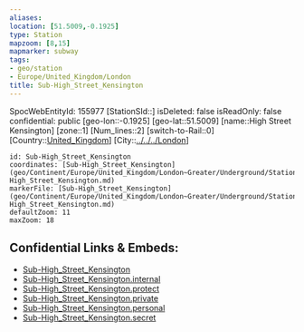 ```yaml
---
aliases: 
location: [51.5009,-0.1925]
type: Station 
mapzoom: [8,15] 
mapmarker: subway 
tags:
- geo/station
- Europe/United_Kingdom/London
title: Sub-High_Street_Kensington
---
```

SpocWebEntityId: 155977
[StationSId::]
isDeleted: false
isReadOnly: false
confidential: public
[geo-lon::-0.1925]
[geo-lat::51.5009]
[name::High Street Kensington]
[zone::1]
[Num_lines::2]
[switch-to-Rail::0]
[Country::[United_Kingdom](geo/Continent/Europe/United_Kingdom.md)]
[City::[../../../London](../../../London)]


```leaflet
id: Sub-High_Street_Kensington
coordinates: [Sub-High_Street_Kensington](geo/Continent/Europe/United_Kingdom/London~Greater/Underground/Station/Sub-High_Street_Kensington.md)
markerFile: [Sub-High_Street_Kensington](geo/Continent/Europe/United_Kingdom/London~Greater/Underground/Station/Sub-High_Street_Kensington.md)
defaultZoom: 11 
maxZoom: 18
```


## Confidential Links & Embeds: 
- [Sub-High_Street_Kensington](../../../../../../../../_public/geo/Continent/Europe/United_Kingdom/London~Greater/Underground/Station/Sub-High_Street_Kensington.md) 
- [Sub-High_Street_Kensington.internal](../../../../../../../../_internal/geo/Continent/Europe/United_Kingdom/London~Greater/Underground/Station/Sub-High_Street_Kensington.internal.md) 
- [Sub-High_Street_Kensington.protect](../../../../../../../../_protect/geo/Continent/Europe/United_Kingdom/London~Greater/Underground/Station/Sub-High_Street_Kensington.protect.md) 
- [Sub-High_Street_Kensington.private](../../../../../../../../_private/geo/Continent/Europe/United_Kingdom/London~Greater/Underground/Station/Sub-High_Street_Kensington.private.md) 
- [Sub-High_Street_Kensington.personal](../../../../../../../../_personal/geo/Continent/Europe/United_Kingdom/London~Greater/Underground/Station/Sub-High_Street_Kensington.personal.md) 
- [Sub-High_Street_Kensington.secret](../../../../../../../../_secret/geo/Continent/Europe/United_Kingdom/London~Greater/Underground/Station/Sub-High_Street_Kensington.secret.md) 
